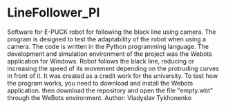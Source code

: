 # LineFollower_PI
Software for E-PUCK robot for following the black line using camera.
The program is designed to test the adaptability of the robot when using a camera. The code is written in the Python programming language. The development and simulation environment of the project was the Webots application for Windows. Robot follows the black line, reducing or increasing the speed of its movement depending on the protruding curves in front of it. It was created as a credit work for the university.
To test how the program works, you need to download and install the Webots application. then download the repository and open the file "empty.wbt" through the WeBots environment. 
Author: Vladyslav Tykhonenko
